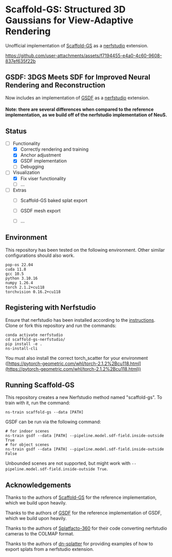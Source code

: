 # Scaffold-GS: Structured 3D Gaussians for View-Adaptive Rendering
Unofficial implementation of [Scaffold-GS](https://github.com/city-super/Scaffold-GS) as a [nerfstudio](https://github.com/nerfstudio-project/nerfstudio) extension.

https://github.com/user-attachments/assets/f7194455-e4a0-4c60-9608-837ef635f22b

## GSDF: 3DGS Meets SDF for Improved Neural Rendering and Reconstruction
Now includes an implementation of [GSDF](https://github.com/city-super/GSDF) as a [nerfstudio](https://github.com/nerfstudio-project/nerfstudio) extension.

#### Note: there are several differences when compared to the reference implementation, as we build off of the nerfstudio implementation of NeuS.

## Status

- [ ] Functionality
  - [x] Correctly rendering and training
  - [x] Anchor adjustment
  - [x] GSDF implementation
  - [ ] Debugging
- [ ] Visualization
  - [x] Fix viser functionality
  - [ ] ...
- [ ] Extras
  - [ ] Scaffold-GS baked splat export
  - [ ] GSDF mesh export
  - [ ] ...


## Environment

This repository has been tested on the following environment. Other similar configurations should also work.

```
pop-os 22.04
cuda 11.8
gcc 10.5
python 3.10.16
numpy 1.26.4
torch 2.1.2+cu118
torchvision 0.16.2+cu118
```

## Registering with Nerfstudio
Ensure that nerfstudio has been installed according to the [instructions](https://docs.nerf.studio/en/latest/quickstart/installation.html). Clone or fork this repository and run the commands:

```
conda activate nerfstudio
cd scaffold-gs-nerfstudio/
pip install -e .
ns-install-cli
```

You must also install the correct torch_scatter for your environment ([https://pytorch-geometric.com/whl/torch-2.1.2%2Bcu118.html](https://pytorch-geometric.com/whl/torch-2.1.2%2Bcu118.html))

## Running Scaffold-GS
This repository creates a new Nerfstudio method named "scaffold-gs". To train with it, run the command:
```
ns-train scaffold-gs --data [PATH]
```

GSDF can be run via the following command:
```
# for indoor scenes
ns-train gsdf --data [PATH] --pipeline.model.sdf-field.inside-outside True
# for object scenes
ns-train gsdf --data [PATH] --pipeline.model.sdf-field.inside-outside False
```

Unbounded scenes are not supported, but might work with `--pipeline.model.sdf-field.inside-outside True`.

## Acknowledgements

Thanks to the authors of [Scaffold-GS](https://github.com/city-super/Scaffold-GS) for the reference implementation, which we build upon heavily.

Thanks to the authors of [GSDF](https://github.com/city-super/GSDF) for the reference implementation of GSDF, which we build upon heavily.

Thanks to the authors of [Splatfacto-360](https://github.com/myuito3/splatfacto-360) for their code converting nerfstudio cameras to the COLMAP format.

Thanks to the authors of [dn-splatter](https://github.com/maturk/dn-splatter) for providing examples of how to export splats from a nerfstudio extension.